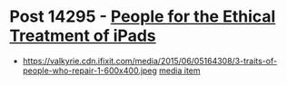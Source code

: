 # Post 14295 - [People for the Ethical Treatment of iPads](https://www.ifixit.com/News/14295/people-for-the-ethical-treatment-of-ipads)

- https://valkyrie.cdn.ifixit.com/media/2015/06/05164308/3-traits-of-people-who-repair-1-600x400.jpeg [media item](media-27885.md)